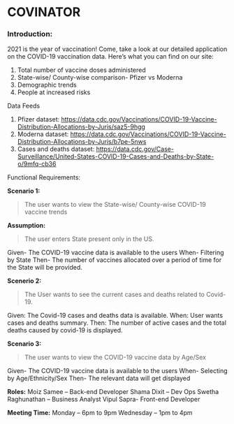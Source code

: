 # COVINATOR

### Introduction:
2021 is the year of vaccination! Come, take a look at our detailed application on the COVID-19 vaccination data. Here’s what you can find on our site:

1. Total number of vaccine doses administered 
2. State-wise/ County-wise comparison- Pfizer vs Moderna
3. Demographic trends
4. People at increased risks 

Data Feeds
1. Pfizer dataset: https://data.cdc.gov/Vaccinations/COVID-19-Vaccine-Distribution-Allocations-by-Juris/saz5-9hgg 
2. Moderna dataset: https://data.cdc.gov/Vaccinations/COVID-19-Vaccine-Distribution-Allocations-by-Juris/b7pe-5nws 
3. Cases and deaths dataset: https://data.cdc.gov/Case-Surveillance/United-States-COVID-19-Cases-and-Deaths-by-State-o/9mfq-cb36 

Functional Requirements:

**Scenario 1:**
>The user wants to view the State-wise/ County-wise COVID-19 vaccine trends

**Assumption:**
>The user enters State present only in the US.

Given- The COVID-19 vaccine data is available to the users
When- Filtering by State
Then- The number of vaccines allocated over a period of time for the State will be provided.  

**Scenerio 2:**
>The User wants to see the current cases and deaths related to Covid-19.

Given: The Covid-19 cases and deaths data is available.
When: User wants cases and deaths summary.
Then: The number of active cases and the total deaths caused by covid-19 is displayed.

**Scenario 3:**
>The user wants to view the COVID-19 vaccine data by Age/Sex

Given- The COVID-19 vaccine data is available to the users
When- Selecting by Age/Ethnicity/Sex
Then- The relevant data will get displayed 

**Roles:**
Moiz Samee – Back-end Developer
Shama Dixit – Dev Ops
Swetha Raghunathan – Business Analyst
Vipul Sapra- Front-end Developer

**Meeting Time:**
Monday – 6pm to 9pm 
Wednesday – 1pm to 4pm
